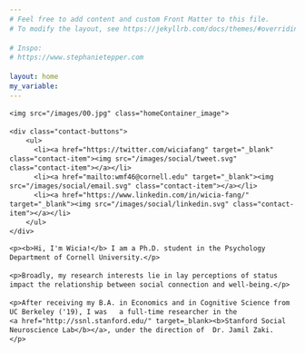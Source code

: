 ```yaml
---
# Feel free to add content and custom Front Matter to this file.
# To modify the layout, see https://jekyllrb.com/docs/themes/#overriding-theme-defaults

# Inspo:
# https://www.stephanietepper.com

layout: home
my_variable:
---
```


<div class="home-box" markdown="1">
  <div class="home-left">

    <img src="/images/00.jpg" class="homeContainer_image">

    <div class="contact-buttons">
        <ul>
          <li><a href="https://twitter.com/wiciafang" target="_blank" class="contact-item"><img src="/images/social/tweet.svg" class="contact-item"></a></li>
          <li><a href="mailto:wmf46@cornell.edu" target="_blank"><img src="/images/social/email.svg" class="contact-item"></a></li>
          <li><a href="https://www.linkedin.com/in/wicia-fang/" target="_blank"><img src="/images/social/linkedin.svg" class="contact-item"></a></li>
        </ul>
    </div>

  </div>

  <div class="home-right">

    <p><b>Hi, I'm Wicia!</b> I am a Ph.D. student in the Psychology Department of Cornell University.</p>

    <p>Broadly, my research interests lie in lay perceptions of status impact the relationship between social connection and well-being.</p>

    <p>After receiving my B.A. in Economics and in Cognitive Science from UC Berkeley ('19), I was   a full-time researcher in the
    <a href="http://ssnl.stanford.edu/" target=_blank><b>Stanford Social Neuroscience Lab</b></a>, under the direction of  Dr. Jamil Zaki.  </p>

  </div>
</div>
